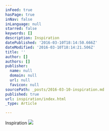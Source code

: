 ```yaml
---
inFeed: true
hasPage: true
inNav: false
inLanguage: null
starred: false
keywords: []
description: Inspiration
datePublished: '2016-03-10T18:14:50.666Z'
dateModified: '2016-03-10T18:14:21.506Z'
title: ''
author: []
authors: []
publisher:
  name: null
  domain: null
  url: null
  favicon: null
sourcePath: _posts/2016-03-10-inspiration.md
published: true
url: inspiration/index.html
_type: Article

---
```

Inspiration
![](https://the-grid-user-content.s3-us-west-2.amazonaws.com/6a500488-5d32-4404-9e93-4b25778464fb.jpg)